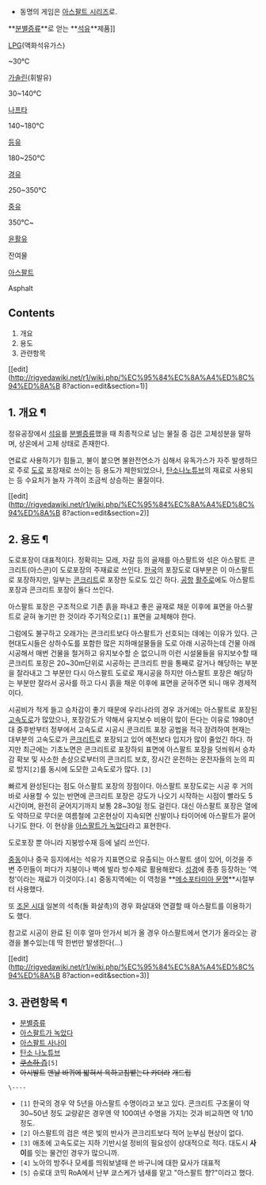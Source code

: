   * 동명의 게임은 [아스팔트 시리즈](%EC%95%84%EC%8A%A4%ED%8C%94%ED%8A%B8%20%EC%8B%9C%EB%A6%AC%EC%A6%88.md)로.  

**[분별증류](%EB%B6%84%EB%B3%84%EC%A6%9D%EB%A5%98.md)**로 얻는 **[석유](%EC%84%9D%EC%9C%A0.md)**제품]] 

[LPG](LPG.md)(액화석유가스)

~30℃

[가솔린](%EA%B0%80%EC%86%94%EB%A6%B0.md)(휘발유)

30~140℃

[나프타](%EB%82%98%ED%94%84%ED%83%80.md)

140~180℃

[등유](%EB%93%B1%EC%9C%A0.md)

180~250℃

[경유](%EA%B2%BD%EC%9C%A0.md)

250~350℃

[중유](%EC%A4%91%EC%9C%A0.md)

350℃~

[윤활유](%EC%9C%A4%ED%99%9C%EC%9C%A0.md)

잔여물

[아스팔트](%EC%95%84%EC%8A%A4%ED%8C%94%ED%8A%B8.md)

Asphalt

## Contents

    

1. 개요 
2. 용도 
3. 관련항목 

[[edit](http://rigvedawiki.net/r1/wiki.php/%EC%95%84%EC%8A%A4%ED%8C%94%ED%8A%B
8?action=edit&section=1)]

## 1. 개요 ¶

정유공장에서 [석유](%EC%84%9D%EC%9C%A0.md)를
[분별증류](%EB%B6%84%EB%B3%84%EC%A6%9D%EB%A5%98.md)했을 때 최종적으로 남는 물질 중 검은 고체성분을
말하며, 상온에서 고체 상태로 존재한다.

  

연료로 사용하기가 힘들고, 불이 붙으면 불완전연소가 심해서 유독가스가 자주 발생하므로 주로
[도로](%EB%8F%84%EB%A1%9C.md) 포장재로 쓰이는 등 용도가 제한되었으나, [탄소나노튜브](%ED%83%84%EC%86%8C%20%EB%82%98%EB%85%B8%ED%8A%9C%EB%B8%8C.md)의 재료로
사용되는 등 수요처가 늘자 가격이 조금씩 상승하는 물질이다.

  

[[edit](http://rigvedawiki.net/r1/wiki.php/%EC%95%84%EC%8A%A4%ED%8C%94%ED%8A%B
8?action=edit&section=2)]

## 2. 용도 ¶

도로포장이 대표적이다. 정확히는 모래, 자갈 등의 골재를 아스팔트와 섞은 아스팔트 콘크리트(아스콘)이 도로포장의 주재료로 쓰인다.
[한국](%ED%95%9C%EA%B5%AD.md)의 포장도로 대부분은 이 아스팔트로 포장하지만, 일부는
[콘크리트](%EC%BD%98%ED%81%AC%EB%A6%AC%ED%8A%B8.md)로 포장한 도로도 있긴 하다.
[공항](%EA%B3%B5%ED%95%AD.md) [활주로](%ED%99%9C%EC%A3%BC%EB%A1%9C.md)에도 아스팔트
포장과 콘크리트 포장이 둘다 쓰인다.

  

아스팔트 포장은 구조적으로 기존 흙을 파내고 좋은 골재로 채운 이후에 표면을 아스팔트로 굳혀 놓기만 한 것이라 주기적으로`[1]` 표면을
교체해야 한다.

  

그럼에도 불구하고 오래가는 콘크리트보다 아스팔트가 선호되는 데에는 이유가 있다. 근현대도시들은 상하수도를 포함한 많은 지하매설물들을 도로
아래 시공하는데 건물 아래 시공해서 매번 건물을 철거하고 유지보수할 순 없으니까 이런 시설물들을 유지보수할 때 콘크리트 포장은
20~30m단위로 시공하는 콘크리트 판을 통째로 갈거나 해당하는 부분을 잘라내고 그 부분만 다시 아스팔트 도로로 재시공을 하지만 아스팔트
포장은 해당하는 부분만 잘라서 공사를 하고 다시 흙을 채운 이후에 표면을 굳혀주면 되니 매우 경제적이다.

  

시공비가 적게 들고 승차감이 좋기 때문에 우리나라의 경우 과거에는 아스팔트로 포장된
[고속도로](%EA%B3%A0%EC%86%8D%EB%8F%84%EB%A1%9C.md)가 많았으나, 포장강도가 약해서 유지보수 비용이
많이 든다는 이유로 1980년대 중후반부터 정부에서 고속도로 시공시 콘크리트 포장 공법을 적극 장려하여 현재는 대부분의 고속도로가
[콘크리트](%EC%BD%98%ED%81%AC%EB%A6%AC%ED%8A%B8.md)로 포장되고 있어 예전보다 입지가 많이 줄었긴
하다. 하지만 최근에는 기초노면은 콘크리트로 포장하되 표면에 아스팔트 포장을 덧씌워서 승차감 확보 및 사소한 손상으로부터의 콘크리트 보호,
장시간 운전하는 운전자들의 눈의 피로 방지`[2]`를 동시에 도모한 고속도로가 많다. `[3]`

  

빠르게 완성된다는 점도 아스팔트 포장의 장점이다. 아스팔트 포장도로는 시공 후 거의 바로 사용할 수 있는 반면에 콘크리트 포장은 강도가
나오기 시작하는 시점이 빨라도 5시간이며, 완전히 굳어지기까지 보통 28~30일 정도 걸린다. 대신 아스팔트 포장은 열에도 약하므로 무더운
여름철에 고온현상이 지속되면 신발이나 타이어에 아스팔트가 묻어나기도 한다. 이 현상을 [아스팔트가 녹았다](%EC%95%84%EC%8A%A4%ED%8C%94%ED%8A%B8%EA%B0%80%20%EB%85%B9%EC%95%98%EB%8B%A4.md)라고 표현한다.

  

도로포장 뿐 아니라 지붕방수재 등에 널리 쓰인다.

  

[중동](%EC%A4%91%EB%8F%99.md)이나 중국 등지에서는 석유가 지표면으로 유출되는 아스팔트 샘이 있어, 이것을 주변
주민들이 퍼다가 지붕이나 벽에 발라 방수제로 활용해왔다. [성경](%EC%84%B1%EA%B2%BD.md)에 종종 등장하는
'역청'이라는 재료가 이것이다.`[4]` 중동지역에는 이 역청을 **[메소포타미아 문명](%EB%A9%94%EC%86%8C%ED%8F%AC%ED%83%80%EB%AF%B8%EC%95%84%20%EB%AC%B8%EB%AA%85.md)**시절부터 사용했다.

  

또 [조몬 시대](%EC%A1%B0%EB%AA%AC%20%EC%8B%9C%EB%8C%80.md) 일본의 석촉(돌 화살촉)의 경우
화살대와 연결할 때 아스팔트를 이용하기도 했다.

  

참고로 시공이 완료 된 이후 얼마 안가서 비가 올 경우 아스팔트에서 연기가 올라오는 광경을 볼수있는데 딱 한번만 발생한다(...)

  

[[edit](http://rigvedawiki.net/r1/wiki.php/%EC%95%84%EC%8A%A4%ED%8C%94%ED%8A%B
8?action=edit&section=3)]

## 3. 관련항목 ¶

  * [분별증류](%EB%B6%84%EB%B3%84%EC%A6%9D%EB%A5%98.md)
  * [아스팔트가 녹았다](%EC%95%84%EC%8A%A4%ED%8C%94%ED%8A%B8%EA%B0%80%20%EB%85%B9%EC%95%98%EB%8B%A4.md)
  * [아스팔트 사나이](%EC%95%84%EC%8A%A4%ED%8C%94%ED%8A%B8%20%EC%82%AC%EB%82%98%EC%9D%B4.md)
  * [탄소 나노튜브](%ED%83%84%EC%86%8C%20%EB%82%98%EB%85%B8%ED%8A%9C%EB%B8%8C.md)
  * <del>[쿠스하 즙](%EC%BF%A0%EC%8A%A4%ED%95%98%20%EC%A6%99.md)</del>`[5]`
  * <del>아시발트</del> <del>맨날 바퀴에 밟혀서 욕하고침뱉는다 카더라</del> <del>개드립</del>

`\----`

  * `[1]` 한국의 경우 약 5년을 아스팔트 수명이라고 보고 있다. 콘크리트 구조물이 약 30~50년 정도 교량같은 경우엔 약 100여년 수명을 가지는 것과 비교하면 약 1/10 정도.
  * `[2]` 아스팔트의 검은 색은 빛의 반사가 콘크리트보다 적어 눈부심 현상이 없다.
  * `[3]` 애초에 고속도로는 지하 기반시설 정비의 필요성이 상대적으로 적다. 대도시 **사이**를 잇는 물건인 경우가 많으니까.
  * `[4]` 노아의 방주나 모세를 띄워보낼때 쓴 바구니에 대한 묘사가 대표적
  * `[5]` 슈로대 코믹 RoA에서 난부 쿄스케가 냄새를 맡고 "아스팔트 향?"이라고 했다.

